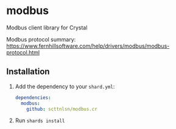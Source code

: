 # modbus

Modbus client library for Crystal

Modbus protocol summary:
https://www.fernhillsoftware.com/help/drivers/modbus/modbus-protocol.html

## Installation

1. Add the dependency to your `shard.yml`:

   ```yaml
   dependencies:
     modbus:
       github: scttnlsn/modbus.cr
   ```

2. Run `shards install`
